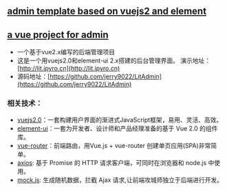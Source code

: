 ## [admin template based on vuejs2 and element](https://github.com/taylorchen709/vue-admin)
## [a vue project for admin](https://github.com/jerry9022/LitAdmin)
* 一个基于vue2.x编写的后端管理项目
* 这是一个用vuejs2.0和element-ui 2.x搭建的后台管理界面。 演示地址：[http://lit.ipyro.cn](http://lit.ipyro.cn)
* 源码地址：[https://github.com/jerry9022/LitAdmin](https://github.com/jerry9022/LitAdmin)
### 相关技术：
* [vuejs2.0](http://vuejs.org/)：一套构建用户界面的渐进式JavaScript框架，易用、灵活、高效。
* [element-ui](http://element.eleme.io/)：一套为开发者、设计师和产品经理准备的基于 Vue 2.0 的组件库。
* [vue-router](http://router.vuejs.org/zh-cn/index.html)：前端路由，用Vue.js + vue-router 创建单页应用(SPA)非常简单。
* [axios](https://www.npmjs.com/package/axios): 基于 Promise 的 HTTP 请求客户端，可同时在浏览器和 node.js 中使用。
* [mock.js](http://mockjs.com/): 生成随机数据，拦截 Ajax 请求,让前端攻城师独立于后端进行开发。
